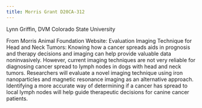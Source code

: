 ```yaml
---
title: Morris Grant D20CA-312
---
```

Lynn Griffin, DVM  Colorado State University

From Morris Animal Foundation Website:
Evaluation Imaging Technique for Head and Neck Tumors:
Knowing how a cancer spreads aids in prognosis and therapy decisions and imaging can help provide valuable data noninvasively. However, current imaging techniques are not very reliable for diagnosing cancer spread to lymph nodes in dogs with head and neck tumors. Researchers will evaluate a novel imaging technique using iron nanoparticles and magnetic resonance imaging as an alternative approach. Identifying a more accurate way of determining if a cancer has spread to local lymph nodes will help guide therapeutic decisions for canine cancer patients. ﻿
